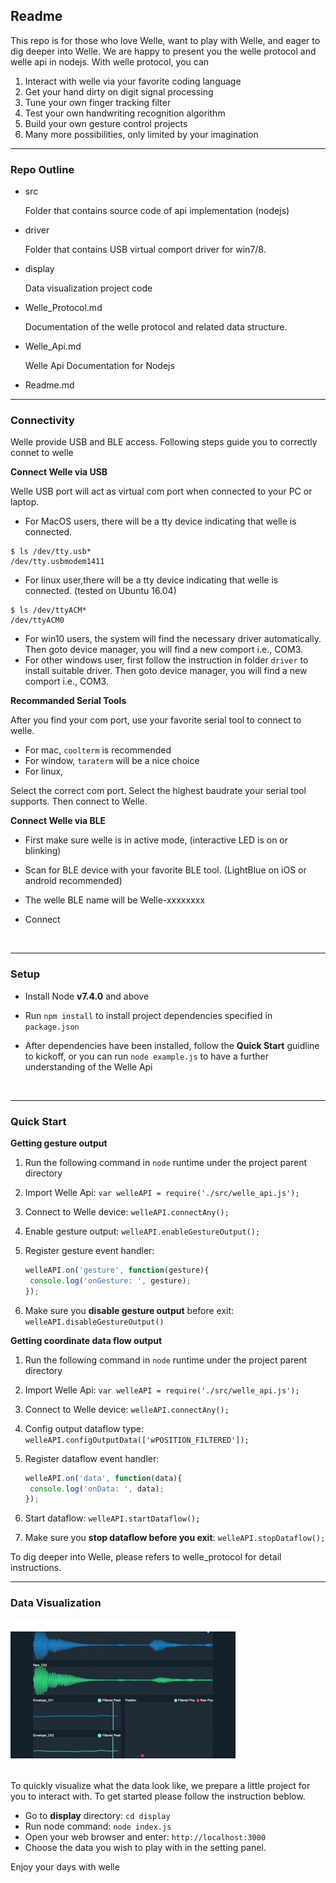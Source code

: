 ## Readme

This repo is for those who love Welle,  want to play with Welle,  and eager to dig deeper into Welle. We are happy to present you the welle protocol and welle api in nodejs. With welle protocol, you can 

1. Interact with welle via your favorite coding language
2. Get your hand dirty on digit signal processing
3. Tune your own finger tracking filter
4. Test your own handwriting recognition algorithm
5. Build your own gesture control projects
6. Many more possibilities, only limited by your imagination


-----



### Repo Outline

- src 

  Folder that contains source code of api implementation (nodejs)

- driver

  Folder that contains USB virtual comport driver for win7/8.

- display

  Data visualization project code

- Welle_Protocol.md

  Documentation of the welle protocol and related data structure.

- Welle_Api.md


    Welle Api Documentation for Nodejs

- Readme.md

---

### Connectivity

Welle provide USB and BLE access. Following steps guide you to correctly connet to welle



**Connect Welle via USB**

Welle USB port will act as virtual com port when connected to your PC or laptop.

- For MacOS users, there will be a tty device indicating that welle is connected.

```shell
$ ls /dev/tty.usb*
/dev/tty.usbmodem1411
```

- For linux user,there will be a tty device indicating that welle is connected. (tested on Ubuntu 16.04)

```Shell
$ ls /dev/ttyACM*
/dev/ttyACM0
```

- For win10 users,  the system will find the necessary driver automatically. Then goto device manager, you will find a new comport  i.e.,  COM3.
- For other windows user,  first follow the instruction in folder `driver` to install suitable driver. Then goto device manager, you will find a new comport  i.e.,  COM3.



**Recommanded Serial Tools**

After you find your com port, use your favorite serial tool to connect to welle.

- For mac, `coolterm` is recommended
- For window, `taraterm` will be a nice choice
- For linux, 

Select the correct com port. Select the highest baudrate your serial tool supports. Then connect to Welle.



**Connect Welle via BLE**

- First make sure welle is in active mode, (interactive LED is on or blinking)

- Scan for BLE device with your favorite BLE tool. (LightBlue on iOS or android recommended)

- The welle BLE name will be Welle-xxxxxxxx

- Connect

  ​

---

### Setup

- Install Node **v7.4.0** and above

- Run `npm install`  to install project dependencies specified in `package.json`

- After dependencies have been installed, follow the **Quick Start** guidline to kickoff, or you can run `node example.js` to have a further understanding of the Welle Api

  ​

---

### Quick Start

**Getting gesture output**

1. Run the following command in `node` runtime under the project parent directory

2. Import Welle Api: `var welleAPI = require('./src/welle_api.js');`

3. Connect to Welle device: `welleAPI.connectAny();`

4. Enable gesture output: `welleAPI.enableGestureOutput();`

5. Register gesture event handler: 

   ```javascript
   welleAPI.on('gesture', function(gesture){
   	console.log('onGesture: ', gesture);	
   });
   ```

6. Make sure you **disable gesture output** before exit: `welleAPI.disableGestureOutput()`



**Getting coordinate data flow output**

1. Run the following command in `node` runtime under the project parent directory

2. Import Welle Api: `var welleAPI = require('./src/welle_api.js');`

3. Connect to Welle device: `welleAPI.connectAny();`

4. Config output dataflow type: `welleAPI.configOutputData(['wPOSITION_FILTERED']);`

5. Register dataflow event handler: 

   ```javascript
   welleAPI.on('data', function(data){
   	console.log('onData: ', data);	
   });
   ```

6. Start dataflow: `welleAPI.startDataflow();`

7. Make sure you **stop dataflow before you exit**: `welleAPI.stopDataflow();`


To dig deeper into Welle,  please refers to welle_protocol for detail instructions.



---

### Data Visualization

![welle_display](image/welle_display.gif)

To quickly visualize what the data look like, we prepare a little project for you to interact with. To get started please follow the instruction beblow.

- Go to **display** directory: `cd display`
- Run node command: `node index.js`
- Open your web browser and enter: `http://localhost:3000`
- Choose the data you wish to play with in the setting panel. 




Enjoy your days with welle